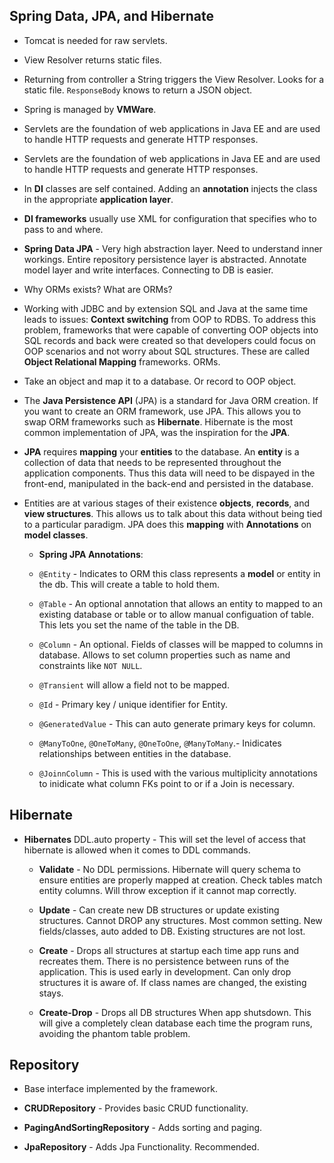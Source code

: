 ## Spring Data, JPA, and Hibernate ##

* Tomcat is needed for raw servlets.
* View Resolver returns static files.
* Returning from controller a String triggers the View Resolver. Looks for a 
  static file. `ResponseBody` knows to return a JSON object. 

* Spring is managed by **VMWare**.

* Servlets are the foundation of web applications in Java EE and are used to 
  handle HTTP requests and generate HTTP responses.

* Servlets are the foundation of web applications in Java EE and are used to 
  handle HTTP requests and generate HTTP responses.

* In **DI** classes are self contained. Adding an **annotation** injects the 
  class in the appropriate **application layer**. 

* **DI frameworks** usually use XML for configuration that specifies who to pass
  to and where. 

* **Spring Data JPA** - Very high abstraction layer. Need to understand inner
  workings. Entire repository persistence layer is abstracted. Annotate model
  layer and write interfaces. Connecting to DB is easier.

* Why ORMs exists? What are ORMs? 

* Working with JDBC and by extension SQL and Java at the same time leads to 
  issues: **Context switching** from OOP to RDBS. To address this problem,
  frameworks that were capable of converting OOP objects into SQL records
  and back were created so that developers could focus on OOP scenarios and
  not worry about SQL structures. These are called **Object Relational Mapping**
  frameworks. ORMs. 

* Take an object and map it to a database. Or record to OOP object. 

* The **Java Persistence API** (JPA) is a standard for Java ORM creation. If
  you want to create an ORM framework, use JPA. This allows you to swap ORM
  frameworks such as **Hibernate**. Hibernate is the most common implementation
  of JPA, was the inspiration for the **JPA**. 

* **JPA** requires **mapping** your **entities** to the database. An **entity**
 is a collection of data that needs to be represented throughout the application
 components. Thus this data will need to be dispayed in the front-end, 
 manipulated in the back-end and persisted in the database.

* Entities are at various stages of their existence **objects**, **records**, 
  and **view structures**. This allows us to talk about this data without being
  tied to a particular paradigm. JPA does this **mapping** with **Annotations**
  on **model classes**. 
    
    * **Spring JPA Annotations**:

    * `@Entity` - Indicates to ORM this class represents a **model** or entity
      in the db. This will create a table to hold them.

    * `@Table` - An optional annotation that allows an entity to mapped to an
      existing database or table or to allow manual configuation of table.
      This lets you set the name of the table in the DB.

    * `@Column` - An optional. Fields of classes will be mapped to columns in
      database. Allows to set column properties such as name and constraints
      like `NOT NULL`.
        
    * `@Transient` will allow a field not to be mapped.

    * `@Id` - Primary key / unique identifier for Entity. 

    * `@GeneratedValue` - This can auto generate primary keys for column.

    * `@ManyToOne`, `@OneToMany`, `@OneToOne`, `@ManyToMany`.- Inidicates
      relationships between entities in the database. 

    * `@JoinnColumn` - This is used with the various multiplicity annotations
      to inidicate what column FKs point to or if a Join is necessary.

## Hibernate ##

* **Hibernates** DDL.auto property - This will set the level of access that
  hibernate is allowed when it comes to DDL commands. 

    * **Validate** - No DDL permissions. Hibernate will query schema to ensure
      entities are properly mapped at creation. Check tables match entity
      columns. Will throw exception if it cannot map correctly.

    * **Update** - Can create new DB structures or update existing structures.
      Cannot DROP any structures. Most common setting. New fields/classes,
      auto added to DB. Existing structures are not lost.

    * **Create** - Drops all structures at startup each time app runs and
      recreates them. There is no persistence between runs of the application.
      This is used early in development. Can only drop structures it is aware
      of. If class names are changed, the existing stays. 

    * **Create-Drop** - Drops all DB structures When app shutsdown. This will
      give a completely clean database each time the program runs, avoiding 
      the phantom table problem.

## Repository ##

* Base interface implemented by the framework.

* **CRUDRepository** - Provides basic CRUD functionality.
* **PagingAndSortingRepository** - Adds sorting and paging.
* **JpaRepository** - Adds Jpa Functionality. Recommended. 